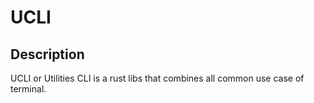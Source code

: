 # UCLI

## Description
UCLI or Utilities CLI is a rust libs that combines all common use case of terminal.

